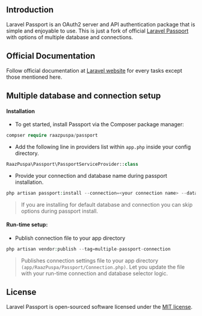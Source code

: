 ## Introduction

Laravel Passport is an OAuth2 server and API authentication package that is simple and enjoyable to use.
This is just a fork of official [Laravel Passport](https://github.com/laravel/passport) with options of
multiple database and connections.

## Official Documentation

Follow official documentation at [Laravel website](http://laravel.com/docs/master/passport) for every tasks except those mentioned here.

## Multiple database and connection setup

#### Installation

- To get started, install Passport via the Composer package manager:
```php
compser require raazpuspa/passport
```

- Add the following line in providers list within `app.php` inside your config directory.
```php
RaazPuspa\Passport\PassportServiceProvider::class
```

- Provide your connection and database name during passport installation.
```php
php artisan passport:install --connection=<your connection name> --database=<your database name>
```
> If you are installing for default database and connection you can skip options during passport install.

#### Run-time setup:

- Publish connection file to your app directory
```php
php artisan vendor:publish --tag=multiple-passport-connection
```

> Publishes connection settings file to your app directory `(app/RaazPuspa/Passport/Connection.php)`.
> Let you update the file with your run-time connection and database selector logic.

## License

Laravel Passport is open-sourced software licensed under the [MIT license](http://opensource.org/licenses/MIT).
